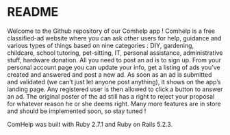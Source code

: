# README

Welcome to the Github repository of our Comhelp app !
Comhelp is a free classified-ad website where you can ask other users for help, guidance and various types of things based on nine categories : DIY, gardening, childcare, school tutoring, pet-sitting, IT, personal assistance, administrative stuff, hardware donation.
All you need to post an ad is to sign up. From your personal account page you can update your info, get a listing of ads you’ve created and answered and post a new ad.
As soon as an ad is submitted and validated (we can’t just let anyone post anything), it shows on the app’s landing page. Any registered user is then allowed to click a button to answer an ad. The original poster of the ad still has a right to reject your proposal for whatever reason he or she deems right.
Many more features are in store and should be implemented soon, so stay tuned !

ComHelp was built with Ruby 2.7.1 and Ruby on Rails 5.2.3.
